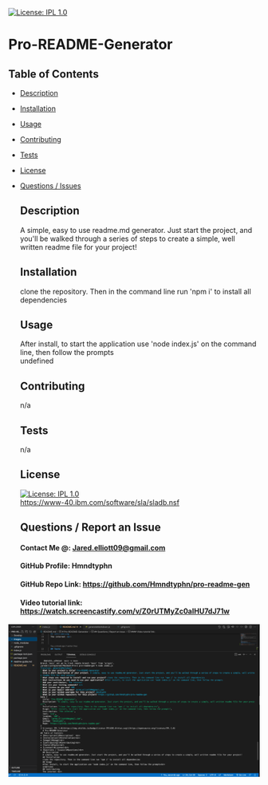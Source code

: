 [![License: IPL 1.0](https://img.shields.io/badge/License-IPL%201.0-blue.svg)](https://opensource.org/licenses/IPL-1.0)
  # Pro-README-Generator
## Table of Contents 
* [Description](#Description)  <br>
* [Installation](#Installation)<br>
* [Usage](#Usage)<br>
* [Contributing](#Contributing)<br>
* [Tests](#Tests)<br>
* [License](#License)<br>
* [Questions / Issues](#Questions)<br>
  ## Description
  A simple, easy to use readme.md generator. Just start the project, and you'll be walked through a series of steps to create a simple, well written readme file for your project!
  ## Installation
  clone the repository. Then in the command line run 'npm i' to install all dependencies
  ## Usage
  After install, to start the application use 'node index.js' on the command line, then follow the prompts<br>
  undefined
  ## Contributing
  n/a <br>
  
  
  ## Tests
  n/a
  
  ## License
  [![License: IPL 1.0](https://img.shields.io/badge/License-IPL%201.0-blue.svg)](https://opensource.org/licenses/IPL-1.0)
  <br>
  https://www-40.ibm.com/software/sla/sladb.nsf 
  ## Questions / Report an Issue
  #### Contact Me @: Jared.elliott09@gmail.com<br>
  #### GitHub Profile: Hmndtyphn
  #### GitHub Repo Link: https://github.com/Hmndtyphn/pro-readme-gen
  #### Video tutorial link: https://watch.screencastify.com/v/Z0rUTMyZc0aIHU7dJ71w

<p align="center">
  <img src="images/Screen Shot 2021-11-28 at 11.31.47 AM.png" width="750" title="hover text" alt="">
</p> <br>